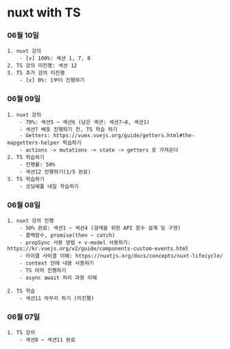 # nuxt with TS    

### 06월 10일
    1. nuxt 강의 
        - [v] 100%: 섹션 1, 7, 8 
    2. TS 강의 미진행: 섹션 12
    3. TS 추가 강의 미진행
        - [x] 0%: 1부터 진행하기

### 06월 09일
    1. nuxt 강의
        - 70%: 섹션5 ~ 섹션6 (남은 섹션: 섹션7~8, 섹션1)
        - 섹션7 배포 진행하기 전, TS 학습 하기
        - Getters: https://vuex.vuejs.org/guide/getters.html#the-mapgetters-helper 학습하기
        - actions -> mutations -> state -> getters 로 가져온다
    2. TS 학습하기
        - 진행률: 50%
        - 섹션12 진행하기(1/5 완료)
    3. TS 학습하기
        - 코딩애플 내일 학습하기

### 06월 08일
    1. nuxt 강의 진행 
        - 50% 완료: 섹션1 ~ 섹션4 (검색을 위한 API 함수 설계 및 구현) 
        - 콜백함수, promise(then ~ catch) 
        - propSync 사용 방법 + v-model 사용하기: https://kr.vuejs.org/v2/guide/components-custom-events.html
        - 라이클 사이클 이해: https://nuxtjs.org/docs/concepts/nuxt-lifecycle/
        - context 안에 내용 사용하기
        - TS 마저 진행하기
        - async await 처리 과정 이해

    2. TS 학습
        - 섹션11 마무리 하기 (미진행)

### 06월 07일
    1. TS 강의 
        - 섹션8 ~ 섹션11 완료
